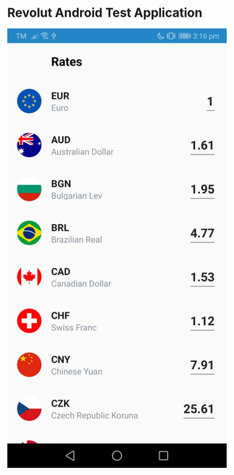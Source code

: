 # Revolut Android Test Application

![](https://github.com/steven0529/revolut-android-test/blob/master/revolut-test-app.jpg)
